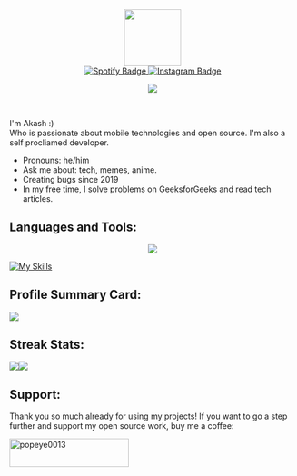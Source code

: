 <div id="header" align="center">
  <img src="https://media.giphy.com/media/M9gbBd9nbDrOTu1Mqx/giphy.gif" width="100"/>
</div>
<div id="badges" align="center">
  <a href="https://open.spotify.com/user/31x2v6m525zvzoemfu6rvg7eyide?si=cH61x2AqRSuJQQaH2Su13g">
    <img src="https://img.shields.io/badge/Spotify-1ED760?&style=for-the-badge&logo=spotify&logoColor=white" alt="Spotify Badge"/>
  </a>
  <a href="https://instagram.com/xkx.exe">
    <img src="https://img.shields.io/badge/Instagram-E4405F?style=for-the-badge&logo=instagram&logoColor=white" alt="Instagram Badge"/>
  </a>
  
  ![](https://komarev.com/ghpvc/?username=popeye0013&style=for-the-badge)
</div>

<br />

I'm Akash :)
<br />
Who is passionate about mobile technologies and open source. I'm also a self procliamed developer.
- Pronouns: he/him
- Ask me about: tech, memes, anime.
- Creating bugs since 2019
- In my free time, I solve problems on GeeksforGeeks and read tech articles.

## Languages and Tools:

<p align="center">
  <a href="https://skillicons.dev">
    <img src="https://skillicons.dev/icons?i=vscodium,ubuntu" />
  </a>
</p>

[![My Skills](https://skillicons.dev/icons?i=vscodium,ubuntu,windows&theme=dark&perline=10)](https://skillicons.dev)

## Profile Summary Card:

<a>
    <img src="https://github-profile-summary-cards.vercel.app/api/cards/profile-details?username=popeye0013&theme=github_dark"/>
  </a>
  
## Streak Stats:

<a href="https://github.com/popeye0013">
  <img src="https://github-profile-summary-cards.vercel.app/api/cards/stats?username=popeye0013&theme=github_dark" /><img src="https://github-profile-summary-cards.vercel.app/api/cards/productive-time?username=popeye0013&theme=github_dark&utcOffset=-5" />
</a>
  

## Support:

Thank you so much already for using my projects! If you want to go a step further and support my open source work, buy me a coffee:
<p><a href="https://www.buymeacoffee.com/popeye0013"> <img align="left" src="https://cdn.buymeacoffee.com/buttons/v2/default-yellow.png" height="50" width="210" alt="popeye0013"/></a></p>
